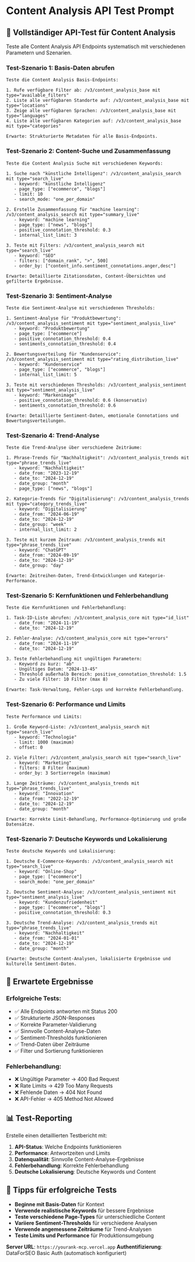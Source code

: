 # Content Analysis API Test Prompt

## 🧪 Vollständiger API-Test für Content Analysis

Teste alle Content Analysis API Endpoints systematisch mit verschiedenen Parametern und Szenarien.

### **Test-Szenario 1: Basis-Daten abrufen**

```
Teste die Content Analysis Basis-Endpoints:

1. Rufe verfügbare Filter ab: /v3/content_analysis_base mit type="available_filters"
2. Liste alle verfügbaren Standorte auf: /v3/content_analysis_base mit type="locations"  
3. Zeige alle verfügbaren Sprachen: /v3/content_analysis_base mit type="languages"
4. Liste alle verfügbaren Kategorien auf: /v3/content_analysis_base mit type="categories"

Erwarte: Strukturierte Metadaten für alle Basis-Endpoints.
```

### **Test-Szenario 2: Content-Suche und Zusammenfassung**

```
Teste die Content Analysis Suche mit verschiedenen Keywords:

1. Suche nach "künstliche Intelligenz": /v3/content_analysis_search mit type="search_live"
   - keyword: "künstliche Intelligenz"
   - page_type: ["ecommerce", "blogs"]
   - limit: 10
   - search_mode: "one_per_domain"

2. Erstelle Zusammenfassung für "machine learning": /v3/content_analysis_search mit type="summary_live"
   - keyword: "machine learning"
   - page_type: ["news", "blogs"]
   - positive_connotation_threshold: 0.3
   - internal_list_limit: 3

3. Teste mit Filters: /v3/content_analysis_search mit type="search_live"
   - keyword: "SEO"
   - filters: ["domain_rank", ">", 500]
   - order_by: ["content_info.sentiment_connotations.anger,desc"]

Erwarte: Detaillierte Zitationsdaten, Content-Übersichten und gefilterte Ergebnisse.
```

### **Test-Szenario 3: Sentiment-Analyse**

```
Teste die Sentiment-Analyse mit verschiedenen Thresholds:

1. Sentiment-Analyse für "Produktbewertung": /v3/content_analysis_sentiment mit type="sentiment_analysis_live"
   - keyword: "Produktbewertung"
   - page_type: ["ecommerce"]
   - positive_connotation_threshold: 0.4
   - sentiments_connotation_threshold: 0.4

2. Bewertungsverteilung für "Kundenservice": /v3/content_analysis_sentiment mit type="rating_distribution_live"
   - keyword: "Kundenservice"
   - page_type: ["ecommerce", "blogs"]
   - internal_list_limit: 5

3. Teste mit verschiedenen Thresholds: /v3/content_analysis_sentiment mit type="sentiment_analysis_live"
   - keyword: "Markenimage"
   - positive_connotation_threshold: 0.6 (konservativ)
   - sentiments_connotation_threshold: 0.6

Erwarte: Detaillierte Sentiment-Daten, emotionale Connotations und Bewertungsverteilungen.
```

### **Test-Szenario 4: Trend-Analyse**

```
Teste die Trend-Analyse über verschiedene Zeiträume:

1. Phrase-Trends für "Nachhaltigkeit": /v3/content_analysis_trends mit type="phrase_trends_live"
   - keyword: "Nachhaltigkeit"
   - date_from: "2023-12-19"
   - date_to: "2024-12-19"
   - date_group: "month"
   - page_type: ["news", "blogs"]

2. Kategorie-Trends für "Digitalisierung": /v3/content_analysis_trends mit type="category_trends_live"
   - keyword: "Digitalisierung"
   - date_from: "2024-06-19"
   - date_to: "2024-12-19"
   - date_group: "week"
   - internal_list_limit: 2

3. Teste mit kurzem Zeitraum: /v3/content_analysis_trends mit type="phrase_trends_live"
   - keyword: "ChatGPT"
   - date_from: "2024-09-19"
   - date_to: "2024-12-19"
   - date_group: "day"

Erwarte: Zeitreihen-Daten, Trend-Entwicklungen und Kategorie-Performance.
```

### **Test-Szenario 5: Kernfunktionen und Fehlerbehandlung**

```
Teste die Kernfunktionen und Fehlerbehandlung:

1. Task-ID-Liste abrufen: /v3/content_analysis_core mit type="id_list"
   - date_from: "2024-11-19"
   - date_to: "2024-12-19"

2. Fehler-Analyse: /v3/content_analysis_core mit type="errors"
   - date_from: "2024-11-19"
   - date_to: "2024-12-19"

3. Teste Fehlerbehandlung mit ungültigen Parametern:
   - Keyword zu kurz: "ab"
   - Ungültiges Datum: "2024-13-45"
   - Threshold außerhalb Bereich: positive_connotation_threshold: 1.5
   - Zu viele Filter: 10 Filter (max 8)

Erwarte: Task-Verwaltung, Fehler-Logs und korrekte Fehlerbehandlung.
```

### **Test-Szenario 6: Performance und Limits**

```
Teste Performance und Limits:

1. Große Keyword-Liste: /v3/content_analysis_search mit type="search_live"
   - keyword: "Technologie"
   - limit: 1000 (maximum)
   - offset: 0

2. Viele Filter: /v3/content_analysis_search mit type="search_live"
   - keyword: "Marketing"
   - filters: 8 Filter (maximum)
   - order_by: 3 Sortierregeln (maximum)

3. Lange Zeiträume: /v3/content_analysis_trends mit type="phrase_trends_live"
   - keyword: "Innovation"
   - date_from: "2022-12-19"
   - date_to: "2024-12-19"
   - date_group: "month"

Erwarte: Korrekte Limit-Behandlung, Performance-Optimierung und große Datensätze.
```

### **Test-Szenario 7: Deutsche Keywords und Lokalisierung**

```
Teste deutsche Keywords und Lokalisierung:

1. Deutsche E-Commerce-Keywords: /v3/content_analysis_search mit type="search_live"
   - keyword: "Online-Shop"
   - page_type: ["ecommerce"]
   - search_mode: "one_per_domain"

2. Deutsche Sentiment-Analyse: /v3/content_analysis_sentiment mit type="sentiment_analysis_live"
   - keyword: "Kundenzufriedenheit"
   - page_type: ["ecommerce", "blogs"]
   - positive_connotation_threshold: 0.3

3. Deutsche Trend-Analyse: /v3/content_analysis_trends mit type="phrase_trends_live"
   - keyword: "Nachhaltigkeit"
   - date_from: "2024-01-01"
   - date_to: "2024-12-19"
   - date_group: "month"

Erwarte: Deutsche Content-Analysen, lokalisierte Ergebnisse und kulturelle Sentiment-Daten.
```

## 🎯 **Erwartete Ergebnisse**

### **Erfolgreiche Tests:**
- ✅ Alle Endpoints antworten mit Status 200
- ✅ Strukturierte JSON-Responses
- ✅ Korrekte Parameter-Validierung
- ✅ Sinnvolle Content-Analyse-Daten
- ✅ Sentiment-Thresholds funktionieren
- ✅ Trend-Daten über Zeiträume
- ✅ Filter und Sortierung funktionieren

### **Fehlerbehandlung:**
- ❌ Ungültige Parameter → 400 Bad Request
- ❌ Rate Limits → 429 Too Many Requests
- ❌ Fehlende Daten → 404 Not Found
- ❌ API-Fehler → 405 Method Not Allowed

## 📊 **Test-Reporting**

Erstelle einen detaillierten Testbericht mit:
1. **API-Status**: Welche Endpoints funktionieren
2. **Performance**: Antwortzeiten und Limits
3. **Datenqualität**: Sinnvolle Content-Analyse-Ergebnisse
4. **Fehlerbehandlung**: Korrekte Fehlerbehandlung
5. **Deutsche Lokalisierung**: Deutsche Keywords und Content

## 🔧 **Tipps für erfolgreiche Tests**

- **Beginne mit Basis-Daten** für Kontext
- **Verwende realistische Keywords** für bessere Ergebnisse
- **Teste verschiedene Page-Types** für unterschiedliche Content
- **Variiere Sentiment-Thresholds** für verschiedene Analysen
- **Verwende angemessene Zeiträume** für Trend-Analysen
- **Teste Limits und Performance** für Produktionsumgebung

**Server URL**: `https://yourank-mcp.vercel.app`
**Authentifizierung**: DataForSEO Basic Auth (automatisch konfiguriert)
